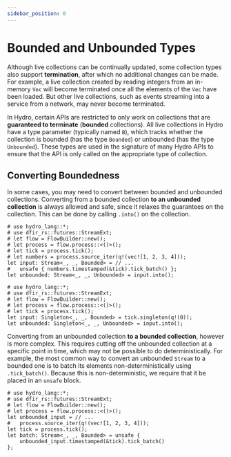 ```yaml
---
sidebar_position: 0
---
```


# Bounded and Unbounded Types
Although live collections can be continually updated, some collection types also support **termination**, after which no additional changes can be made. For example, a live collection created by reading integers from an in-memory `Vec` will become terminated once all the elements of the `Vec` have been loaded. But other live collections, such as events streaming into a service from a network, may never become terminated.

In Hydro, certain APIs are restricted to only work on collections that are **guaranteed to terminate** (**bounded** collections). All live collections in Hydro have a type parameter (typically named `B`), which tracks whether the collection is bounded (has the type `Bounded`) or unbounded (has the type `Unbounded`). These types are used in the signature of many Hydro APIs to ensure that the API is only called on the appropriate type of collection.

## Converting Boundedness
In some cases, you may need to convert between bounded and unbounded collections. Converting from a bounded collection **to an unbounded collection** is always allowed and safe, since it relaxes the guarantees on the collection. This can be done by calling `.into()` on the collection.

```rust,no_run
# use hydro_lang::*;
# use dfir_rs::futures::StreamExt;
# let flow = FlowBuilder::new();
# let process = flow.process::<()>();
# let tick = process.tick();
# let numbers = process.source_iter(q!(vec![1, 2, 3, 4]));
let input: Stream<_, _, Bounded> = // ...
#   unsafe { numbers.timestamped(&tick).tick_batch() };
let unbounded: Stream<_, _, Unbounded> = input.into();
```

```rust,no_run
# use hydro_lang::*;
# use dfir_rs::futures::StreamExt;
# let flow = FlowBuilder::new();
# let process = flow.process::<()>();
# let tick = process.tick();
let input: Singleton<_, _, Bounded> = tick.singleton(q!(0));
let unbounded: Singleton<_, _, Unbounded> = input.into();
```

Converting from an unbounded collection **to a bounded collection**, however is more complex. This requires cutting off the unbounded collection at a specific point in time, which may not be possible to do deterministically. For example, the most common way to convert an unbounded `Stream` to a bounded one is to batch its elements non-deterministically using `.tick_batch()`. Because this is non-deterministic, we require that it be placed in an `unsafe` block.

```rust,no_run
# use hydro_lang::*;
# use dfir_rs::futures::StreamExt;
# let flow = FlowBuilder::new();
# let process = flow.process::<()>();
let unbounded_input = // ...
#   process.source_iter(q!(vec![1, 2, 3, 4]));
let tick = process.tick();
let batch: Stream<_, _, Bounded> = unsafe {
    unbounded_input.timestamped(&tick).tick_batch()
};
```

